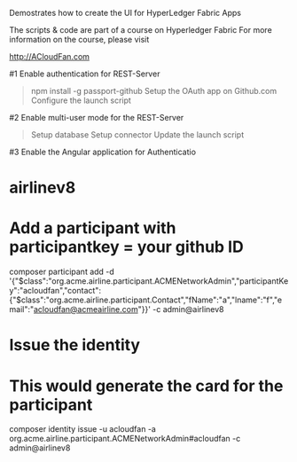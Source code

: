 Demostrates how to create the UI for HyperLedger Fabric Apps

The scripts & code are part of a course on Hyperledger Fabric
For more information on the course, please visit 

http://ACloudFan.com


#1 Enable authentication for REST-Server
> npm install -g passport-github
> Setup the OAuth app on Github.com
> Configure the launch script

#2 Enable multi-user mode for the REST-Server
> Setup database
> Setup connector
> Update the launch script

#3 Enable the Angular application for Authenticatio



# airlinev8
# Add a participant with participantkey = your github ID
composer participant add -d '{"$class":"org.acme.airline.participant.ACMENetworkAdmin","participantKey":"acloudfan","contact":{"$class":"org.acme.airline.participant.Contact","fName":"a","lname":"f","email":"acloudfan@acmeairline.com"}}' -c admin@airlinev8

# Issue the identity
# This would generate the card for the participant
composer identity issue -u acloudfan  -a org.acme.airline.participant.ACMENetworkAdmin#acloudfan -c admin@airlinev8
